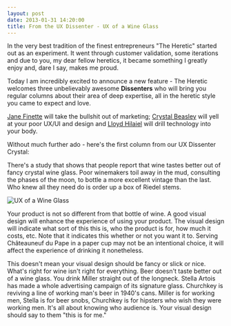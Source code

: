 ```yaml
---
layout: post
date: 2013-01-31 14:20:00
title: From the UX Dissenter - UX of a Wine Glass
---
```

In the very best tradition of the finest entrepreneurs "The Heretic" started out as an experiment. It went through customer validation, some iterations and due to you, my dear fellow heretics, it became something I greatly enjoy and, dare I say, makes me proud.

Today I am incredibly excited to announce a new feature - The Heretic welcomes three unbelievably awesome **Dissenters** who will bring you regular columns about their area of deep expertise, all in the heretic style you came to expect and love. 

[Jane Finette](http://janefinette.com/) will take the bullshit out of marketing; [Crystal Beasley](http://skinnywhitegirl.com/blog/) will yell at your poor UX/UI and design and [Lloyd Hilaiel](http://lloyd.io/) will drill technology into your body.

Without much further ado - here's the first column from our UX Dissenter Crystal:

There's a study that shows that people report that wine tastes better out of fancy crystal wine glass. Poor winemakers toil away in the mud, consulting the phases of the moon, to bottle a more excellent vintage than the last. Who knew all they need do is order up a box of Riedel stems.

![UX of a Wine Glass](http://theheretic.me/images/posts/2013-01-31-ux-of-a-wine-glass.jpg)

Your product is not so different from that bottle of wine. A good visual design will enhance the experience of using your product. The visual design will indicate what sort of this this is, who the product is for, how much it costs, etc. Note that it indicates this whether or not you want it to. Serving Châteauneuf du Pape in a paper cup may not be an intentional choice, it will affect the experience of drinking it nonetheless. 

This doesn't mean your visual design should be fancy or slick or nice. What's right for wine isn't right for everything. Beer doesn't taste better out of a wine glass. You drink Miller straight out of the longneck. Stella Artois has made a whole advertising campaign of its signature glass. Churchkey is reviving a line of working man's beer in 1940's cans. Miller is for working men, Stella is for beer snobs, Churchkey is for hipsters who wish they were working men. It's all about knowing who audience is. Your visual design should say to them "this is for me."